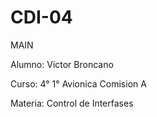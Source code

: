 # CDI-04
MAIN

Alumno: Victor Broncano

Curso: 4° 1° Avionica Comision A

Materia: Control de Interfases
